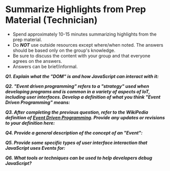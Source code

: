 
# Summarize Highlights from Prep Material (Technician)

- Spend approximately 10-15 minutes summarizing highlights from the prep material.
- Do ***NOT*** use outside resources except where/when noted.  The answers should be based only on the group's knowledge.
- Be sure to discuss the content with your group and that everyone agrees on the answers.
- Answers can be brief/informal.


***Q1. Explain what the "DOM" is and how JavaScript can interact with it:***

***Q2. "Event driven programming" refers to a "strategy" used when developing programs and is common in a variety of aspects of IoT, including user interfaces.  Develop a definition of what you think "Event Driven Programming" means:***

***Q3. After completing the previous question, refer to the WikiPedia definition of [Event Driven Programming](https://en.wikipedia.org/wiki/Event-driven_programming).  Provide any updates or revisions to your definition here:***

***Q4. Provide a general description of the concept of an "Event":***

***Q5. Provide some specific types of user interface interaction that JavaScript uses Events for:***

***Q6. What tools or techniques can be used to help developers debug JavaScript?***
